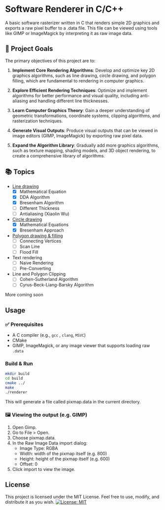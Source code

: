 # Software Renderer in C/C++
A basic software rasterizer written in C that renders simple 2D graphics and exports a raw pixel buffer to a .data file. This file can be viewed using tools like GIMP or ImageMagick by interpreting it as raw image data.

## 🎯 Project Goals

The primary objectives of this project are to:

1. __Implement Core Rendering Algorithms__: Develop and optimize key 2D graphics algorithms, such as line drawing, circle drawing, and polygon filling, which are fundamental to rendering in computer graphics.

2. __Explore Efficient Rendering Techniques__: Optimize and implement algorithms for better performance and visual quality, including anti-aliasing and handling different line thicknesses.

3. __Learn Computer Graphics Theory__: Gain a deeper understanding of geometric transformations, coordinate systems, clipping algorithms, and rasterization techniques.

4. __Generate Visual Outputs__: Produce visual outputs that can be viewed in image editors (GIMP, ImageMagick) by exporting raw pixel data.

5. __Expand the Algorithm Library__: Gradually add more graphics algorithms, such as texture mapping, shading models, and 3D object rendering, to create a comprehensive library of algorithms.

## 📚 Topics

- [Line drawing](docs/line-drawing.md) 
   - [x] Mathematical Equation
   - [x] DDA Algorithm
   - [x] Bresenham Algorithm
   - [ ] Different Thickness
   - [ ] Antialiasing (Xiaolin Wu)
- [Circle drawing](docs/circle-drawing.md)
   - [x] Mathematical Equations
   - [x] Bresenham Approach
- [Polygon drawing & filling](docs/polygon-drawing-filling.md)
   - [ ] Connecting Vertices
   - [ ] Scan Line
   - [ ] Flood Fill
- Text rendering  
   - [ ] Naive Rendering
   - [ ] Pre-Converting
- Line and Polygon Clipping  
   - [ ] Cohen-Sutherland Algorithm
   - [ ] Cyrus-Beck-Liang-Barsky Algorithm  

More coming soon

## Usage  
### ✅ Prerequisites
- A C compiler (e.g., `gcc` , `clang`, `MSVC`)
- CMake
- GIMP, ImageMagick, or any image viewer that supports loading raw `.data`

### Build & Run
```bash
mkdir build
cd build
cmake ../
make
./renderer
```
This will generate a file called pixmap.data in the current directory.

### 🖼️ Viewing the output (e.g. GIMP)
1. Open Gimp.
2. Go to File > Open.
3. Choose pixmap.data.
4. In the Raw Image Data import dialog:  
   - Image Type: RGBA
   - Width: width of the pixmap itself (e.g. 800)
   - Height: height of the pixmap itself (e.g. 600)
   - Offset: 0
5. Click import to view the image.


## License
This project is licensed under the MIT License. Feel free to use, modify, and distribute it as you wish.
[![License: MIT](https://img.shields.io/badge/License-MIT-yellow.svg)](LICENSE)
